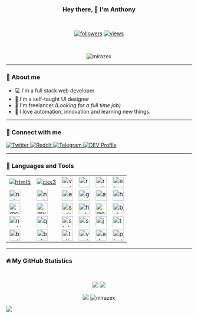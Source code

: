 <h3 align="center">Hey there, 🖖 I'm Anthony</h3>
<br>
<p align="center">
  <a href="https://github.com/mirazex">
    <img alt="followers" title="Follow me on Github" src="https://img.shields.io/github/followers/mirazex?labelColor=151515&color=fb8c00&style=for-the-badge&logo=Github&label=Follow"/></a>
  <a href="https://github.com/mirazex">
    <img alt="views" title="Github views" src="https://shields-io-visitor-counter.herokuapp.com/badge?page=octocat.Mirazex&label=Views&labelColor=151515&logo=Github&logoColor=FFFFFF&color=1D70B8&style=for-the-badge"/>
  </a>
</p>
<br>
<p align="center"> 
  <img src="https://github-profile-trophy.vercel.app/?username=mirazex&&margin-w=8" alt="mirazex" />
</p>
<hr>

### 📖 About me

* 💻  I'm a full stack web developer
* 🎨  I'm a self-taught UI designer
* 💼  I'm freelancer *(Looking for a full time job)*
* 🔮  I love automation, innovation and learning new things.

<hr>

### 🤙 Connect with me

<p align="left">
  <a href="https://twitter.com/mirazex">
    <img alt="Twitter" title="Twitter" src="https://img.shields.io/badge/-Twitter-1DA1F2?style=for-the-badge&logo=twitter&logoColor=white&labelColor=151515"/>
  </a>
  <a href="https://www.reddit.com/user/mirazex/">
    <img alt="Reddit" title="Reddit" src="https://img.shields.io/badge/-Reddit-FF4500?style=for-the-badge&logo=reddit&logoColor=white&labelColor=151515"/>
  </a>
  <a href="https://t.me/@mirazex">
    <img alt="Telegram" title="Telegram" src="https://img.shields.io/badge/-Telegram-0088cc?style=for-the-badge&logo=Telegram&logoColor=white&labelColor=151515"/>
  </a>
  <a href="https://dev.to/mirazex">
    <img alt="DEV Profile" title="DEV" src="https://img.shields.io/badge/-DEV-151515?style=for-the-badge&logo=dev.to&logoColor=white&labelColor=151515"/>
  </a>
</p>

<hr>

### 🧱 Languages and Tools


<table>
  <tbody>
    <tr>
      <td>
        <a href="https://www.w3.org/html/" target="_blank"> 
          <img src="https://devicons.github.io/devicon/devicon.git/icons/html5/html5-original-wordmark.svg" alt="html5"/>
        </a> 
      </td>
      <td>
        <a href="https://www.w3schools.com/css/" target="_blank"> 
          <img src="https://devicons.github.io/devicon/devicon.git/icons/css3/css3-original-wordmark.svg" alt="css3"/> 
        </a>
      </td>
      <td>
        <a href="https://vuejs.org/" target="_blank"> 
          <img src="https://devicons.github.io/devicon/devicon.git/icons/vuejs/vuejs-original-wordmark.svg" alt="vuejs" height="30"/> 
        </a>
      </td>
      <td>
        <a href="https://reactjs.org/" target="_blank"> 
          <img src="https://devicons.github.io/devicon/devicon.git/icons/react/react-original-wordmark.svg" alt="react" height="30"/>
        </a>
      </td>
      <td>
        <a href="https://redux.js.org" target="_blank"> 
          <img src="https://devicons.github.io/devicon/devicon.git/icons/redux/redux-original.svg" alt="redux" height="30"/> 
        </a>
      </td>
      <td>
        <a href="https://www.electronjs.org" target="_blank"> 
          <img src="https://devicons.github.io/devicon/devicon.git/icons/electron/electron-original.svg" alt="electron" height="30"/>
        </a>
      </td>
    </tr>
      <td>
        <a href="https://www.nginx.com" target="_blank"> 
          <img src="https://devicons.github.io/devicon/devicon.git/icons/nginx/nginx-original.svg" alt="nginx" height="30"/> 
        </a>
      </td>
      <td>
        <a href="https://nodejs.org" target="_blank"> 
          <img src="https://devicons.github.io/devicon/devicon.git/icons/nodejs/nodejs-plain.svg" alt="nodejs" height="30"/> 
        </a>
      </td>
      <td>
        <a href="https://expressjs.com" target="_blank"> 
          <img src="https://devicons.github.io/devicon/devicon.git/icons/express/express-original-wordmark.svg" alt="express" height="30" /> 
        </a>
      </td>
      <td>
        <a href="https://graphql.org" target="_blank"> 
          <img src="https://www.vectorlogo.zone/logos/graphql/graphql-icon.svg" alt="graphql" height="30"/> 
        </a>
      </td>
      <td>
        <a href="https://aws.amazon.com" target="_blank"> 
          <img src="https://devicons.github.io/devicon/devicon.git/icons/amazonwebservices/amazonwebservices-original-wordmark.svg" alt="aws" height="30"/>
        </a>
      </td>
      <td>
        <a href="https://heroku.com" target="_blank"> 
          <img src="https://www.vectorlogo.zone/logos/heroku/heroku-icon.svg" alt="heroku" height="30"/> 
        </a>
      </td>
    <tr>
      <td>
        <a href="https://www.mongodb.com/" target="_blank"> 
        <img src="https://devicons.github.io/devicon/devicon.git/icons/mongodb/mongodb-original-wordmark.svg" alt="mongodb" height="30"/> 
      </a>
      </td>
      <td>
        <a href="https://www.mysql.com/" target="_blank"> 
          <img src="https://devicons.github.io/devicon/devicon.git/icons/mysql/mysql-original-wordmark.svg" alt="mysql" height="30"/> 
        </a>
      </td>
      <td>
        <a href="https://www.sqlite.org/" target="_blank"> 
          <img src="https://www.vectorlogo.zone/logos/sqlite/sqlite-icon.svg" alt="sqlite" height="30"/> 
        </a>
      </td>
      <td>
        <a href="https://firebase.google.com/" target="_blank"> 
          <img src="https://www.vectorlogo.zone/logos/firebase/firebase-icon.svg" alt="firebase" height="30"/> 
        </a>
      </td>
      <td>
        <a href="https://webpack.js.org" target="_blank"> 
        <img src="https://devicons.github.io/devicon/devicon.git/icons/webpack/webpack-original.svg" alt="webpack" height="30"/> 
      </a> 
      </td>
      <td>
        <a href="https://babeljs.io/" target="_blank"> 
          <img src="https://www.vectorlogo.zone/logos/babeljs/babeljs-icon.svg" alt="babel" height="30"/> 
        </a>
      </td>
    </tr>
    <tr>
      <td>
        <a href="https://nuxtjs.org/" target="_blank"> 
          <img src="https://www.vectorlogo.zone/logos/nuxtjs/nuxtjs-icon.svg" alt="nuxtjs" height="30"/> 
        </a>
      </td>
      <td>
        <a href="https://quasar.dev/" target="_blank"> 
          <img src="https://cdn.quasar.dev/logo/svg/quasar-logo.svg" alt="quasar" height="30"/> 
        </a>
      </td>
      <td>
        <a href="https://stylus-lang.com/" target="_blank"> 
          <img src="https://devicons.github.io/devicon/devicon.git/icons/stylus/stylus-original.svg" alt="stylus" height="30"/> 
        </a>
      </td>
      <td>
        <a href="https://sass-lang.com" target="_blank"> 
          <img src="https://devicons.github.io/devicon/devicon.git/icons/sass/sass-original.svg" alt="sass" height="30"/> 
        </a>
      </td>
      <td>
        <a href="https://developer.mozilla.org/en-US/docs/Web/JavaScript" target="_blank"> 
          <img src="https://devicons.github.io/devicon/devicon.git/icons/javascript/javascript-original.svg" alt="javascript" height="30"/> 
        </a>
      </td>
      <td>
        <a href="https://www.typescriptlang.org/" target="_blank"> 
          <img src="https://devicons.github.io/devicon/devicon.git/icons/typescript/typescript-original.svg" alt="typescript" height="30"/> 
        </a>
      </td>
    </tr>
    <tr>
      <td>
        <a href="https://getbootstrap.com" target="_blank"> 
        <img src="https://devicons.github.io/devicon/devicon.git/icons/bootstrap/bootstrap-plain.svg" alt="bootstrap" height="30"/> 
      </a>
      </td>
      <td>
        <a href="https://bulma.io/" target="_blank"> 
          <img src="https://raw.githubusercontent.com/gilbarbara/logos/804dc257b59e144eaca5bc6ffd16949752c6f789/logos/bulma.svg" alt="bulma" height="30"/> 
        </a>
      </td>
      <td>
        <a href="https://tailwindcss.com/" target="_blank"> 
          <img src="https://www.vectorlogo.zone/logos/tailwindcss/tailwindcss-icon.svg" alt="tailwind" height="30"/> 
        </a>
      </td>
      <td>
        <a href="https://vuetifyjs.com/en/" target="_blank"> 
          <img src="https://bestofjs.org/logos/vuetify.svg" alt="vuetify" height="30"/> 
        </a>
      </td>
      <td>
        <a href="https://www.adobe.com/products/xd.html" target="_blank">   
          <img src="https://cdn.worldvectorlogo.com/logos/adobe-xd.svg" alt="adobe xd" height="30"/> 
        </a>
      </td>
      <td>
        <a href="https://www.photoshop.com/en" target="_blank"> 
          <img src="https://devicons.github.io/devicon/devicon.git/icons/photoshop/photoshop-plain.svg" alt="photoshop" height="30"/> 
        </a>
      </td>
    </tr>
  </tbody>
</table>

<hr>  

### 🔥 My GitHub Statistics
<br>
<p align="center">
  <img src="https://github-readme-stats.vercel.app/api?custom_title=My GitHub Stats&username=Mirazex&hide=issues,contribs&line_height=30&show_icons=true&count_private=true&include_all_commits=true&hide_border=false&hide_title=true&bg_color=151515&title_color=fb8c00&text_color=fff&icon_color=fb8c00">
  <img src="https://github-readme-stats.vercel.app/api/top-langs/?username=mirazex&card_width=445&layout=compact&langs_count=10&hide_title=true&count_private=true&hide_border=false&bg_color=151515&title_color=fb8c00&text_color=fff&icon_color=fb8c00">
</p>

<p align="center">
  <img src="https://github-readme-stats.vercel.app/api/wakatime?custom_title=Code Time Week&username=mirazex&line_height=26&hide_title=true&hide_border=false&bg_color=151515&title_color=fb8c00&text_color=fff&icon_color=fb8c00">
  <img src="https://github-readme-streak-stats.herokuapp.com/?user=mirazex&theme=dark" alt="mirazex" />
</p>

![](https://hit.yhype.halp.im/github/profile?user_id=22584144)
